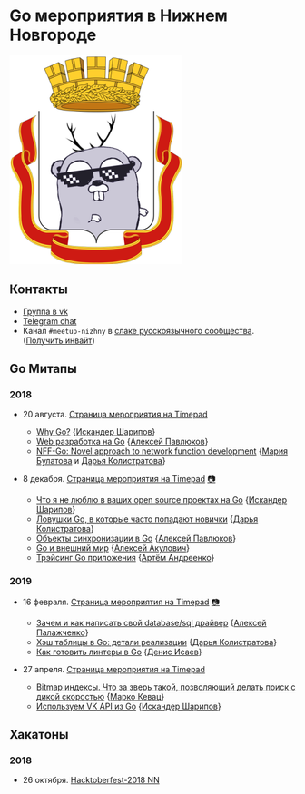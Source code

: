 # Go мероприятия в Нижнем Новгороде

![Logo](/go_nizhny.png)

## Контакты

* [Группа в vk](https://vk.com/golang_nizhny)
* [Telegram chat](https://t.me/golang_events_nizhny)
* Канал `#meetup-nizhny` в [слаке русскоязычного сообщества](https://golang-ru.slack.com). ([Получить инвайт](http://slack.golang-ru.com/))

## Go Митапы

### 2018

* 20 августа. [Страница мероприятия на Timepad](https://golang-events-nn.timepad.ru/event/784847/)
  * [Why Go?](/slides/2018-Aug-20/why-go.pdf) {[Искандер Шарипов](https://github.com/quasilyte)}
  * [Web разработка на Go](/slides/2018-Aug-20/web-dev.pdf) {[Алексей Павлюков](https://github.com/a5i/)}
  * [NFF-Go: Novel approach to network function development](/slides/2018-Aug-20/nff-go.pdf) {[Мария Булатова](https://github.com/mbulatova) и [Дарья Колистратова](https://github.com/dkolistratova)}

* 8 декабря. [Страница мероприятия на Timepad](https://gdgnizhny.timepad.ru/event/856090/) [:camera:](https://vk.com/album-174593251_259135106)
  * [Что я не люблю в ваших open source проектах на Go](https://docs.google.com/presentation/d/1jjSsXdx4YvG4qZaA6pVAbywq2pvn6lDrlVGDwHcmb-Q/edit?usp=sharing) {[Искандер Шарипов](https://github.com/Quasilyte)}
  * [Ловушки Go, в которые часто попадают новички](https://speakerdeck.com/quasilyte/lovushki-go-v-kotoryie-chasto-popadaiut-novichki) {[Дарья Колистратова](https://github.com/dkolistratova)}
  * [Объекты синхронизации в Go](https://speakerdeck.com/quasilyte/obiekty-sinkhronizatsii-v-go) {[Алексей Павлюков](https://github.com/a5i/)}
  * [Go и внешний мир](https://speakerdeck.com/quasilyte/go-i-vnieshnii-mir) {[Алексей Акулович](https://github.com/atercattus)}
  * [Трэйсинг Go приложения](https://speakerdeck.com/quasilyte/treisingh-go-prilozhieniia) {[Артём Андреенко](https://github.com/miolini)}
  
### 2019

* 16 февраля. [Страница мероприятия на Timepad](https://gdgnizhny.timepad.ru/event/893589/) [:camera:](https://vk.com/album-94908570_260849213)
  * [Зачем и как написать свой database/sql драйвер](https://speakerdeck.com/quasilyte/sql-draivier) {[Алексей Палажченко](https://github.com/AlekSi)}
  * [Хэш таблицы в Go: детали реализации](https://speakerdeck.com/quasilyte/khesh-tablitsy-v-go-dietali-riealizatsii) {[Дарья Колистратова](https://github.com/dkolistratova)}
  * [Как готовить линтеры в Go](https://speakerdeck.com/quasilyte/how-to-cook-linters) {[Денис Исаев](https://github.com/jirfag)}
  
* 27 апреля. [Страница мероприятия на Timepad](https://gdgnizhny.timepad.ru/event/950837/)
  * [Bitmap индексы. Что за зверь такой, позволяющий делать поиск с дикой скоростью](https://speakerdeck.com/quasilyte/bitmap-indexes) {[Марко Кевац](https://github.com/mkevac)}
  * [Используем VK API из Go](https://vk.com/vk_api_from_go) {[Искандер Шарипов](https://github.com/quasilyte)}

## Хакатоны

### 2018

* 26 октября. [Hacktoberfest-2018 NN](https://www.it52.info/events/2018-10-26-hacktoberfest-nn)
